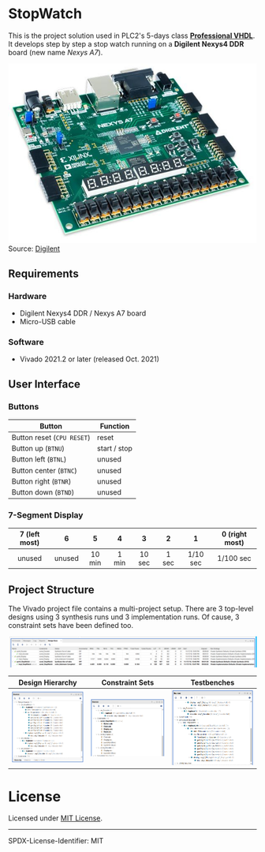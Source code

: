 # StopWatch

This is the project solution used in PLC2's 5-days class [**Professional VHDL**](https://www.plc2.com/en/training/detail/professional-vhdl).
It develops step by step a stop watch running on a **Digilent Nexys4 DDR** board
(new name *Nexys A7*).

[![Digilent NexysA7][Nexys4DDR]][Nexys4DDR]  
Source: [Digilent](digilentinc.com)



## Requirements

### Hardware
* Digilent Nexys4 DDR / Nexys A7 board
* Micro-USB cable

### Software
* Vivado 2021.2 or later (released Oct. 2021)



## User Interface

### Buttons

| Button                     | Function     |
| -------------------------- | ------------ |
| Button reset (`CPU RESET`) | reset        |
| Button up (`BTNU`)         | start / stop |
| Button left (`BTNL`)       | unused       |
| Button center (`BTNC`)     | unused       |
| Button right (`BTNR`)      | unused       |
| Button down (`BTND`)       | unused       |

### 7-Segment Display

| 7 (left most) | 6          | 5          | 4          | 3          | 2          | 1          | 0 (right most) |
| :-----------: | :--------: | :--------: | :--------: | :--------: | :--------: | :--------: | :------------: |
| unused        | unused     | 10 min     | 1 min      | 10 sec     | 1 sec      | 1/10 sec   | 1/100 sec      |


## Project Structure

The Vivado project file contains a multi-project setup. There are 3 top-level
designs using 3 synthesis runs und 3 implementation runs. Of cause, 3 constraint
sets have been defined too.

[![Multi-project setup][MultiProjectSetup]][MultiProjectSetup]

| Design Hierarchy                                      | Constraint Sets                                      | Testbenches                                |
| ----------------------------------------------------- | ---------------------------------------------------- | ------------------------------------------ |
| [![Design Hierarchy][DesignHierachy]][DesignHierachy] | [![Constraint Sets][ConstraintSets]][ConstraintSets] | [![Testbenches][Testbenches]][Testbenches] |


# License

Licensed under [MIT License](LICENSE.md).

---------------
SPDX-License-Identifier: MIT


[Nexys4DDR]: doc/images/Digilent-NexysA7.jpg
[MultiProjectSetup]: doc/images/MultiProject.png
[DesignHierachy]: doc/images/Hierarchy.png
[ConstraintSets]: doc/images/ConstraintFiles.png
[Testbenches]: doc/images/Testbenches.png
